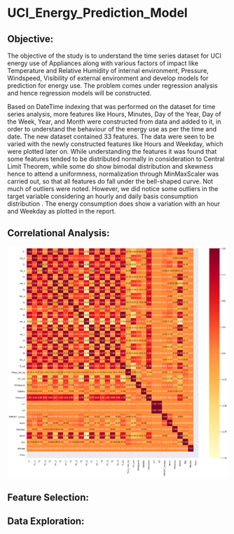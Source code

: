# UCI_Energy_Prediction_Model
## Objective:
The objective of the study is to understand the time series dataset for UCI energy use of Appliances along with
various factors of impact like Temperature and Relative Humidity of internal environment, Pressure, Windspeed,
Visibility of external environment and develop models for prediction for energy use. The problem comes under
regression analysis and hence regression models will be constructed.

Based on DateTime indexing that was performed on the dataset for time series analysis, more features like Hours,
Minutes, Day of the Year, Day of the Week, Year, and Month were constructed from data and added to it, in order to
understand the behaviour of the energy use as per the time and date. The new dataset contained 33 features.
The data were seen to be varied with the newly constructed features like Hours and Weekday, which were plotted
later on. While understanding the features it was found that some features tended to be distributed normally in
consideration to Central Limit Theorem, while some do show bimodal distribution and skewness hence to attend a
uniformness, normalization through MinMaxScaler was carried out, so that all features do fall under the bell-shaped
curve. Not much of outliers were noted. However, we did notice some outliers in the target variable considering an
hourly and daily basis consumption distribution . The energy consumption does show a variation with an hour and
Weekday as plotted in the report.

## Correlational Analysis:
![Correlation Analysis](https://github.com/Eva86271/UCI_Energy_Prediction_Model/blob/main/images_UCI/output_11_0.png)
## Feature Selection:
## Data Exploration:




